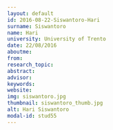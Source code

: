 ```yaml
---
layout: default 
id: 2016-08-22-Siswantoro-Hari
surname: Siswantoro
name: Hari
university: University of Trento
date: 22/08/2016
aboutme: 
from: 
research_topic: 
abstract: 
advisor: 
keywords: 
website: 
img: siswantoro.jpg
thumbnail: siswantoro_thumb.jpg
alt: Hari Siswantoro
modal-id: stud55
---
```

